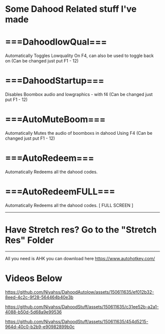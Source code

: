 # Some Dahood Related stuff I've made


# ===DahoodlowQual===
Automatically Toggles Lowquality On F4, can also be used to toggle back on (Can be changed just put F1 - 12)

# ===DahoodStartup===
Disables Boombox audio and lowgraphics - with f4 (Can be changed just put F1 - 12)

# ===AutoMuteBoom===
Automatically Mutes the audio of boomboxs in dahood Using F4 (Can be changed just put F1 - 12)

# ===AutoRedeem===
Automatically Redeems all the dahood codes.

# ===AutoRedeemFULL===
Automatically Redeems all the dahood codes. [ FULL SCREEN ]

-----------------------------
# Have Stretch res? Go to the "Stretch Res" Folder
-----------------------------
All you need is AHK you can download here
https://www.autohotkey.com/

# Videos Below

https://github.com/Niyahss/DahoodAutolow/assets/150611635/ef012b32-8eed-4c2c-9f28-564464b40e3b



https://github.com/Niyahss/DahoodStuff/assets/150611635/c31ee52b-a2a1-4088-b50d-5d68a9e99536



https://github.com/Niyahss/DahoodStuff/assets/150611635/454d5215-964d-40c0-b2b9-e90982899b0c

